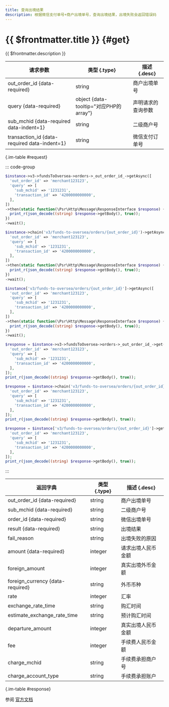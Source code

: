 ```yaml
---
title: 查询出境结果
description: 根据微信支付单号+商户出境单号，查询出境结果，出境失败会返回错误码
---
```


# {{ $frontmatter.title }} {#get}

{{ $frontmatter.description }}

| 请求参数 | 类型 {.type} | 描述 {.desc}
| --- | --- | ---
| out_order_id {data-required} | string | 商户出境单号
| query {data-required} | object {data-tooltip="对应PHP的array"} | 声明请求的查询参数
| sub_mchid {data-required data-indent=1} | string | 二级商户号
| transaction_id {data-required data-indent=1} | string | 微信支付订单号

{.im-table #request}

::: code-group

```php [异步纯链式]
$instance->v3->fundsToOversea->orders->_out_order_id_->getAsync([
  'out_order_id' => 'merchant123123',
  'query' => [
    'sub_mchid' => '1231231',
    'transaction_id' => '4200000000000',
  ],
])
->then(static function(\Psr\Http\Message\ResponseInterface $response) {
  print_r(json_decode((string) $response->getBody(), true));
})
->wait();
```

```php [异步声明式]
$instance->chain('v3/funds-to-oversea/orders/{out_order_id}')->getAsync([
  'out_order_id' => 'merchant123123',
  'query' => [
    'sub_mchid' => '1231231',
    'transaction_id' => '4200000000000',
  ],
])
->then(static function(\Psr\Http\Message\ResponseInterface $response) {
  print_r(json_decode((string) $response->getBody(), true));
})
->wait();
```

```php [异步属性式]
$instance['v3/funds-to-oversea/orders/{out_order_id}']->getAsync([
  'out_order_id' => 'merchant123123',
  'query' => [
    'sub_mchid' => '1231231',
    'transaction_id' => '4200000000000',
  ],
])
->then(static function(\Psr\Http\Message\ResponseInterface $response) {
  print_r(json_decode((string) $response->getBody(), true));
})
->wait();
```

```php [同步纯链式]
$response = $instance->v3->fundsToOversea->orders->_out_order_id_->get([
  'out_order_id' => 'merchant123123',
  'query' => [
    'sub_mchid' => '1231231',
    'transaction_id' => '4200000000000',
  ],
]);
print_r(json_decode((string) $response->getBody(), true));
```

```php [同步声明式]
$response = $instance->chain('v3/funds-to-oversea/orders/{out_order_id}')->get([
  'out_order_id' => 'merchant123123',
  'query' => [
    'sub_mchid' => '1231231',
    'transaction_id' => '4200000000000',
  ],
]);
print_r(json_decode((string) $response->getBody(), true));
```

```php [同步属性式]
$response = $instance['v3/funds-to-oversea/orders/{out_order_id}']->get([
  'out_order_id' => 'merchant123123',
  'query' => [
    'sub_mchid' => '1231231',
    'transaction_id' => '4200000000000',
  ],
]);
print_r(json_decode((string) $response->getBody(), true));
```

:::

| 返回字典 | 类型 {.type} | 描述 {.desc}
| --- | --- | ---
| out_order_id {data-required}| string | 商户出境单号
| sub_mchid {data-required}| string | 二级商户号
| order_id {data-required}| string | 微信出境单号
| result {data-required}| string | 出境结果
| fail_reason | string | 出境失败的原因
| amount {data-required}| integer | 请求出境人民币金额
| foreign_amount | integer | 真实出境外币金额
| foreign_currency {data-required}| string | 外币币种
| rate | integer | 汇率
| exchange_rate_time | string | 购汇时间
| estimate_exchange_rate_time | string | 预计购汇时间
| departure_amount | integer | 真实出境人民币金额
| fee | integer | 手续费人民币金额
| charge_mchid | string | 手续费承担商户号
| charge_account_type | string | 手续费承担账户

{.im-table #response}

参阅 [官方文档](https://pay.weixin.qq.com/wiki/doc/apiv3_partner/apis/chapter7_10_3.shtml)
